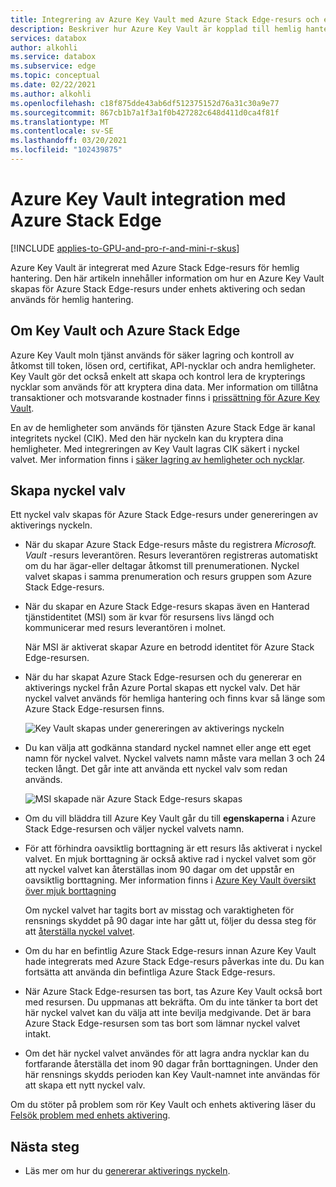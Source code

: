 ```yaml
---
title: Integrering av Azure Key Vault med Azure Stack Edge-resurs och enhets aktivering
description: Beskriver hur Azure Key Vault är kopplad till hemlig hantering under aktiveringen av Azure Stack Edge Pro-enhet.
services: databox
author: alkohli
ms.service: databox
ms.subservice: edge
ms.topic: conceptual
ms.date: 02/22/2021
ms.author: alkohli
ms.openlocfilehash: c18f875dde43ab6df512375152d76a31c30a9e77
ms.sourcegitcommit: 867cb1b7a1f3a1f0b427282c648d411d0ca4f81f
ms.translationtype: MT
ms.contentlocale: sv-SE
ms.lasthandoff: 03/20/2021
ms.locfileid: "102439875"
---
```

# <a name="azure-key-vault-integration-with-azure-stack-edge"></a>Azure Key Vault integration med Azure Stack Edge 

[!INCLUDE [applies-to-GPU-and-pro-r-and-mini-r-skus](../../includes/azure-stack-edge-applies-to-gpu-pro-r-mini-r-sku.md)]

Azure Key Vault är integrerat med Azure Stack Edge-resurs för hemlig hantering. Den här artikeln innehåller information om hur en Azure Key Vault skapas för Azure Stack Edge-resurs under enhets aktivering och sedan används för hemlig hantering. 


## <a name="about-key-vault-and-azure-stack-edge"></a>Om Key Vault och Azure Stack Edge

Azure Key Vault moln tjänst används för säker lagring och kontroll av åtkomst till token, lösen ord, certifikat, API-nycklar och andra hemligheter. Key Vault gör det också enkelt att skapa och kontrol lera de krypterings nycklar som används för att kryptera dina data. Mer information om tillåtna transaktioner och motsvarande kostnader finns i [prissättning för Azure Key Vault](https://azure.microsoft.com/pricing/details/key-vault/).

En av de hemligheter som används för tjänsten Azure Stack Edge är kanal integritets nyckel (CIK). Med den här nyckeln kan du kryptera dina hemligheter. Med integreringen av Key Vault lagras CIK säkert i nyckel valvet. Mer information finns i [säker lagring av hemligheter och nycklar](../key-vault/general/overview.md#securely-store-secrets-and-keys).


## <a name="key-vault-creation"></a>Skapa nyckel valv

Ett nyckel valv skapas för Azure Stack Edge-resurs under genereringen av aktiverings nyckeln. 

- När du skapar Azure Stack Edge-resurs måste du registrera *Microsoft. Vault* -resurs leverantören. Resurs leverantören registreras automatiskt om du har ägar-eller deltagar åtkomst till prenumerationen. Nyckel valvet skapas i samma prenumeration och resurs gruppen som Azure Stack Edge-resurs. 

- När du skapar en Azure Stack Edge-resurs skapas även en Hanterad tjänstidentitet (MSI) som är kvar för resursens livs längd och kommunicerar med resurs leverantören i molnet. 

    När MSI är aktiverat skapar Azure en betrodd identitet för Azure Stack Edge-resursen.

- När du har skapat Azure Stack Edge-resursen och du genererar en aktiverings nyckel från Azure Portal skapas ett nyckel valv. Det här nyckel valvet används för hemliga hantering och finns kvar så länge som Azure Stack Edge-resursen finns. 

    ![Key Vault skapas under genereringen av aktiverings nyckeln](media/azure-stack-edge-gpu-deploy-prep/azure-stack-edge-resource-3.png)

- Du kan välja att godkänna standard nyckel namnet eller ange ett eget namn för nyckel valvet. Nyckel valvets namn måste vara mellan 3 och 24 tecken långt. Det går inte att använda ett nyckel valv som redan används. <!--The MSI is then used to authenticate to key vault to retrieve secrets.--> 

    ![MSI skapade när Azure Stack Edge-resurs skapas](media/azure-stack-edge-gpu-deploy-prep/create-resource-8.png)

- Om du vill bläddra till Azure Key Vault går du till **egenskaperna** i Azure Stack Edge-resursen och väljer nyckel valvets namn. 

- För att förhindra oavsiktlig borttagning är ett resurs lås aktiverat i nyckel valvet. En mjuk borttagning är också aktive rad i nyckel valvet som gör att nyckel valvet kan återställas inom 90 dagar om det uppstår en oavsiktlig borttagning. Mer information finns i [Azure Key Vault översikt över mjuk borttagning](../key-vault/general/soft-delete-overview.md)

    Om nyckel valvet har tagits bort av misstag och varaktigheten för rensnings skyddet på 90 dagar inte har gått ut, följer du dessa steg för att [återställa nyckel valvet](../key-vault/general/key-vault-recovery.md#list-recover-or-purge-soft-deleted-secrets-keys-and-certificates). 

- Om du har en befintlig Azure Stack Edge-resurs innan Azure Key Vault hade integrerats med Azure Stack Edge-resurs påverkas inte du. Du kan fortsätta att använda din befintliga Azure Stack Edge-resurs. 

- När Azure Stack Edge-resursen tas bort, tas Azure Key Vault också bort med resursen. Du uppmanas att bekräfta. Om du inte tänker ta bort det här nyckel valvet kan du välja att inte bevilja medgivande. Det är bara Azure Stack Edge-resursen som tas bort som lämnar nyckel valvet intakt. 

- Om det här nyckel valvet användes för att lagra andra nycklar kan du fortfarande återställa det inom 90 dagar från borttagningen. Under den här rensnings skydds perioden kan Key Vault-namnet inte användas för att skapa ett nytt nyckel valv.

Om du stöter på problem som rör Key Vault och enhets aktivering läser du [Felsök problem med enhets aktivering](azure-stack-edge-gpu-troubleshoot-activation.md).

<!--## Key vault secret management

When you generate an activation key, the following events occur:

1. You request an activation key in the Azure portal. The request is then sent to Key Vault resource provider. 
1. A standard tier key vault with access policy is created and is locked by default. This key vault uses the default name or the custom name that you specified.
1. The key vault authenticates with MSI the request to generate activation key. The MSI is also added to the key vault access policy and a channel integrity key is generated and placed in the key vault.
1. The activation key is returned to the Azure portal. You can then copy this key and use it in the local UI to activate your device.-->



## <a name="next-steps"></a>Nästa steg

- Läs mer om hur du [genererar aktiverings nyckeln](azure-stack-edge-gpu-deploy-prep.md#get-the-activation-key).